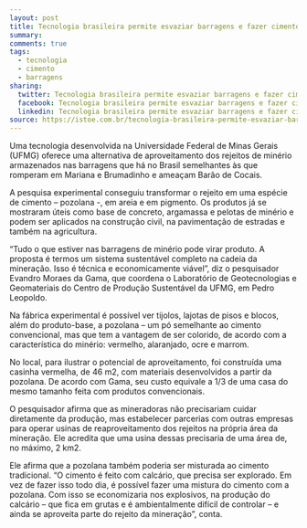 ```yaml
---
layout: post
title: Tecnologia brasileira permite esvaziar barragens e fazer cimento
summary: 
comments: true
tags: 
  - tecnologia
  - cimento
  - barragens
sharing:
  twitter: Tecnologia brasileira permite esvaziar barragens e fazer cimento
  facebook: Tecnologia brasileira permite esvaziar barragens e fazer cimento
  linkedin: Tecnologia brasileira permite esvaziar barragens e fazer cimento
source: https://istoe.com.br/tecnologia-brasileira-permite-esvaziar-barragens-e-fazer-cimento/
---
```


Uma tecnologia desenvolvida na Universidade Federal de Minas Gerais (UFMG) oferece uma alternativa de aproveitamento dos rejeitos de minério armazenados nas barragens que há no Brasil semelhantes às que romperam em Mariana e Brumadinho e ameaçam Barão de Cocais.

A pesquisa experimental conseguiu transformar o rejeito em uma espécie de cimento – pozolana -, em areia e em pigmento. Os produtos já se mostraram úteis como base de concreto, argamassa e pelotas de minério e podem ser aplicados na construção civil, na pavimentação de estradas e também na agricultura.

“Tudo o que estiver nas barragens de minério pode virar produto. A proposta é termos um sistema sustentável completo na cadeia da mineração. Isso é técnica e economicamente viável”, diz o pesquisador Evandro Moraes da Gama, que coordena o Laboratório de Geotecnologias e Geomateriais do Centro de Produção Sustentável da UFMG, em Pedro Leopoldo.

Na fábrica experimental é possível ver tijolos, lajotas de pisos e blocos, além do produto-base, a pozolana – um pó semelhante ao cimento convencional, mas que tem a vantagem de ser colorido, de acordo com a característica do minério: vermelho, alaranjado, ocre e marrom.

No local, para ilustrar o potencial de aproveitamento, foi construída uma casinha vermelha, de 46 m2, com materiais desenvolvidos a partir da pozolana. De acordo com Gama, seu custo equivale a 1/3 de uma casa do mesmo tamanho feita com produtos convencionais.

O pesquisador afirma que as mineradoras não precisariam cuidar diretamente da produção, mas estabelecer parcerias com outras empresas para operar usinas de reaproveitamento dos rejeitos na própria área da mineração. Ele acredita que uma usina dessas precisaria de uma área de, no máximo, 2 km2.

Ele afirma que a pozolana também poderia ser misturada ao cimento tradicional. “O cimento é feito com calcário, que precisa ser explorado. Em vez de fazer isso todo dia, é possível fazer uma mistura do cimento com a pozolana. Com isso se economizaria nos explosivos, na produção do calcário – que fica em grutas e é ambientalmente difícil de controlar – e ainda se aproveita parte do rejeito da mineração”, conta.